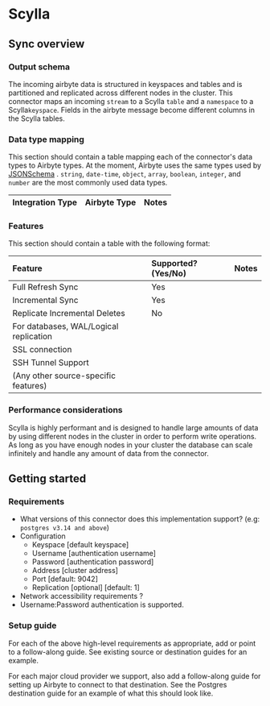 # Scylla

## Sync overview

### Output schema

The incoming airbyte data is structured in keyspaces and tables and is partitioned and replicated across different nodes
in the cluster. This connector maps an incoming `stream` to a Scylla `table` and a `namespace` to a Scylla`keyspace`.
Fields in the airbyte message become different columns in the Scylla tables.

### Data type mapping

This section should contain a table mapping each of the connector's data types to Airbyte types. At the moment, Airbyte
uses the same types used by [JSONSchema](https://json-schema.org/understanding-json-schema/reference/index.html)
. `string`, `date-time`, `object`, `array`, `boolean`, `integer`, and `number` are the most commonly used data types.

| Integration Type | Airbyte Type | Notes |
| :--- | :--- | :--- |

### Features

This section should contain a table with the following format:

| Feature | Supported?(Yes/No) | Notes |
| :--- | :--- | :--- |
| Full Refresh Sync | Yes |  |
| Incremental Sync | Yes |  |
| Replicate Incremental Deletes | No |  |
| For databases, WAL/Logical replication |  |  |
| SSL connection |  |  |
| SSH Tunnel Support |  |  |
| (Any other source-specific features) |  |  |

### Performance considerations

Scylla is highly performant and is designed to handle large amounts of data by using different nodes in the cluster in
order to perform write operations. As long as you have enough nodes in your cluster the database can scale infinitely
and handle any amount of data from the connector.

## Getting started

### Requirements

* What versions of this connector does this implementation support? (e.g: `postgres v3.14 and above`)
* Configuration
    * Keyspace [default keyspace]
    * Username [authentication username]
    * Password [authentication password]
    * Address [cluster address]
    * Port [default: 9042]
    * Replication [optional] [default: 1]
* Network accessibility requirements ?
* Username:Password authentication is supported.

### Setup guide

For each of the above high-level requirements as appropriate, add or point to a follow-along guide. See existing source
or destination guides for an example.

For each major cloud provider we support, also add a follow-along guide for setting up Airbyte to connect to that
destination. See the Postgres destination guide for an example of what this should look like.